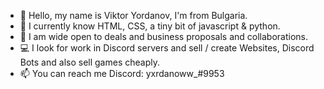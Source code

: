 - 👋 Hello, my name is Viktor Yordanov, I'm from Bulgaria.
- 🌱 I currently know HTML, CSS, a tiny bit of javascript & python.
- 💞️ I am wide open to deals and business proposals and collaborations. 
- 💻 I look for work in Discord servers and sell / create Websites, Discord Bots and also sell games cheaply.
- 📫 You can reach me Discord: yxrdanoww_#9953

<!---
viktor075/viktor075 is a ✨ special ✨ repository because its `README.md` (this file) appears on your GitHub profile.
You can click the Preview link to take a look at your changes.
--->

